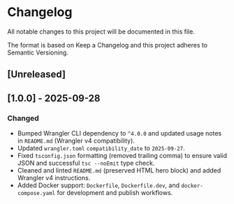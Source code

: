 # Changelog

All notable changes to this project will be documented in this file.

The format is based on Keep a Changelog and this project adheres to Semantic Versioning.

## [Unreleased]

## [1.0.0] - 2025-09-28

### Changed

- Bumped Wrangler CLI dependency to `^4.0.0` and updated usage notes in `README.md` (Wrangler v4 compatibility).
- Updated `wrangler.toml` `compatibility_date` to `2025-09-27`.
- Fixed `tsconfig.json` formatting (removed trailing comma) to ensure valid JSON and successful `tsc --noEmit` type check.
- Cleaned and linted `README.md` (preserved HTML hero block) and added Wrangler v4 instructions.
- Added Docker support: `Dockerfile`, `Dockerfile.dev`, and `docker-compose.yaml` for development and publish workflows.
